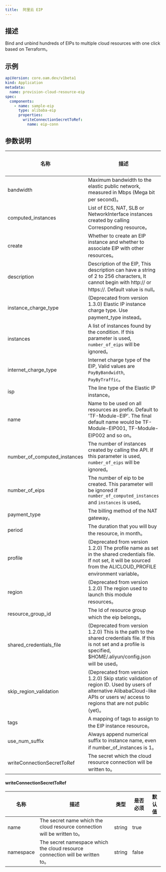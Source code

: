 ```yaml
---
title:  阿里云 EIP
---
```


## 描述

Bind and unbind hundreds of EIPs to multiple cloud resources with one click based on Terraform。

## 示例

```yaml
apiVersion: core.oam.dev/v1beta1
kind: Application
metadata:
  name: provision-cloud-resource-eip
spec:
  components:
    - name: sample-eip
      type: alibaba-eip
      properties:
        writeConnectionSecretToRef:
          name: eip-conn
```

## 参数说明


 名称 | 描述 | 类型 | 是否必须 | 默认值 
 ------------ | ------------- | ------------- | ------------- | ------------- 
 bandwidth | Maximum bandwidth to the elastic public network, measured in Mbps (Mega bit per second)。 | number | false |  
 computed_instances | List of ECS, NAT, SLB or NetworkInterface instances created by calling Corresponding ​​resource。 | list(object({\n    instance_type = string\n    instance_ids  = list(string)\n    private_ips   = list(string)\n  })) | false |  
 create | Whether to create an EIP instance and whether to associate EIP with other resources。 | bool | false |  
 description | Description of the EIP, This description can have a string of 2 to 256 characters, It cannot begin with http:// or https://. Default value is null。 | string | false |  
 instance_charge_type | (Deprecated from version 1.3.0) Elastic IP instance charge type. Use payment_type instead。 | string | false |  
 instances | A list of instances found by the condition. If this parameter is used, `number_of_eips` will be ignored。 | list(object({\n    instance_type = string\n    instance_ids  = list(string)\n    private_ips   = list(string)\n  })) | false |  
 internet_charge_type | Internet charge type of the EIP, Valid values are `PayByBandwidth`, `PayByTraffic`。 | string | false |  
 isp | The line type of the Elastic IP instance。 | string | false |  
 name | Name to be used on all resources as prefix. Default to 'TF-Module-EIP'. The final default name would be TF-Module-EIP001, TF-Module-EIP002 and so on。 | string | false |  
 number_of_computed_instances | The number of instances created by calling the API. If this parameter is used, `number_of_eips` will be ignored。 | number | false |  
 number_of_eips | The number of eip to be created. This parameter will be ignored if `number_of_computed_instances` and `instances` is used。 | number | false |  
 payment_type | The billing method of the NAT gateway。 | string | false |  
 period | The duration that you will buy the resource, in month。 | number | false |  
 profile | (Deprecated from version 1.2.0) The profile name as set in the shared credentials file. If not set, it will be sourced from the ALICLOUD_PROFILE environment variable。 | string | false |  
 region | (Deprecated from version 1.2.0) The region used to launch this module resources。 | string | false |  
 resource_group_id | The Id of resource group which the eip belongs。 | string | false |  
 shared_credentials_file | (Deprecated from version 1.2.0) This is the path to the shared credentials file. If this is not set and a profile is specified, $HOME/.aliyun/config.json will be used。 | string | false |  
 skip_region_validation | (Deprecated from version 1.2.0) Skip static validation of region ID. Used by users of alternative AlibabaCloud-like APIs or users w/ access to regions that are not public (yet)。 | bool | false |  
 tags | A mapping of tags to assign to the EIP instance resource。 | map(string) | false |  
 use_num_suffix | Always append numerical suffix to instance name, even if number_of_instances is 1。 | bool | false |  
 writeConnectionSecretToRef | The secret which the cloud resource connection will be written to。 | [writeConnectionSecretToRef](#writeConnectionSecretToRef) | false |  


#### writeConnectionSecretToRef

 名称 | 描述 | 类型 | 是否必须 | 默认值 
 ------------ | ------------- | ------------- | ------------- | ------------- 
 name | The secret name which the cloud resource connection will be written to。 | string | true |  
 namespace | The secret namespace which the cloud resource connection will be written to。 | string | false |  
